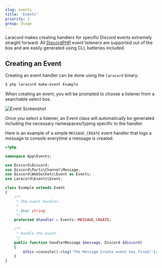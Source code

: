 ```yaml
---
slug: events
title: 'Events'
priority: 3
group: Usage
---
```


Laracord makes creating handlers for specific Discord events extremely straight forward. All [DiscordPHP](https://discord-php.github.io/DiscordPHP/#events) event listeners are supported out of the box and are easily generated using CLI, batteries included.

## Creating an Event

Creating an event handler can be done using the `laracord` binary:

```sh
$ php laracord make:event Example
```

When creating an event, you will be prompted to choose a listener from a searchable select box.

![Event Screenshot](https://i.imgur.com/S1sdFim.png)

Once you select a listener, an Event class will automatically be generated including the necessary namespaces/typing specific to the handler.

Here is an example of a simple `MESSAGE_CREATE` event handler that logs a message to console everytime a message is created:

```php
<?php

namespace App\Events;

use Discord\Discord;
use Discord\Parts\Channel\Message;
use Discord\WebSockets\Event as Events;
use Laracord\Events\Event;

class Example extends Event
{
    /**
     * The event handler.
     *
     * @var string
     */
    protected $handler = Events::MESSAGE_CREATE;

    /**
     * Handle the event.
     */
    public function handle(Message $message, Discord $discord)
    {
        $this->console()->log('The Message Create event has fired!');
    }
}
```
